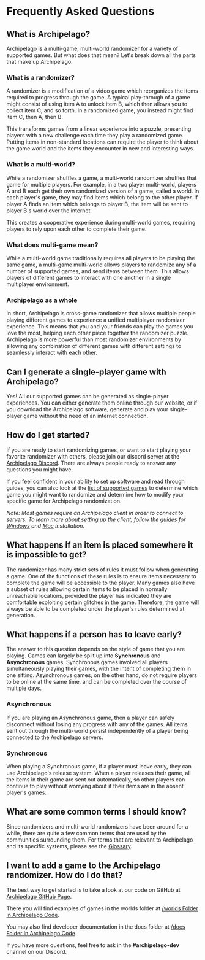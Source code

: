 # Frequently Asked Questions

## What is Archipelago?

Archipelago is a multi-game, multi-world randomizer for a variety of supported games. But what does that mean? 
Let's break down all the parts that make up Archipelago.

### What is a randomizer?

A randomizer is a modification of a video game which reorganizes the items required to progress through the game. A
typical play-through of a game might consist of using item A to unlock item B, which then allows you to collect item C, 
and so forth. In a randomized game, you instead might find item C, then A, then B.

This transforms games from a linear experience into a puzzle, presenting players with a new challenge each time they
play a randomized game. Putting items in non-standard locations can require the player to think about the game world and
the items they encounter in new and interesting ways.

### What is a multi-world?

While a randomizer shuffles a game, a multi-world randomizer shuffles that game for multiple players. For example, in a
two player multi-world, players A and B each get their own randomized version of a game, called a world. In each player's
game, they may find items which belong to the other player. If player A finds an item which belongs to player B, the
item will be sent to player B's world over the internet.

This creates a cooperative experience during multi-world games, requiring players to rely upon each other to complete
their game.

### What does multi-game mean?

While a multi-world game traditionally requires all players to be playing the same game, a multi-game multi-world allows
players to randomize any of a number of supported games, and send items between them. This allows players of different
games to interact with one another in a single multiplayer environment.


### Archipelago as a whole
In short, Archipelago is cross-game randomizer that allows multiple people playing different games to experience a
unified multiplayer randomizer experience. This means that you and your friends can play the games you love the most,
helping each other piece together the randomizer puzzle. Archipelago is more powerful than most randomizer environments
by allowing any combination of different games with different settings to seamlessly interact with each other.


## Can I generate a single-player game with Archipelago?

Yes! All our supported games can be generated as single-player experiences. You can either generate them online through
our website, or if you download the Archipelago software, generate and play your single-player game without the need of 
an internet connection.

## How do I get started?

If you are ready to start randomizing games, or want to start playing your favorite randomizer with others, please join
our discord server at the [Archipelago Discord](https://discord.gg/8Z65BR2). There are always people ready to answer
any questions you might have.

If you feel confident in your ability to set up software and read through guides, you can also look at the 
[list of supported games](/games) to determine which game you might want to randomize and determine how to modify your
specific game for Archipelago randomization.

*Note: Most games require an Archipelago client in order to connect to servers. To learn more about setting up the 
client, follow the guides for [Windows](/tutorial/Archipelago/setup/en) and [Mac](/tutorial/Archipelago/mac/en) 
installation.*

## What happens if an item is placed somewhere it is impossible to get?

The randomizer has many strict sets of rules it must follow when generating a game. One of the functions of these rules
is to ensure items necessary to complete the game will be accessible to the player. Many games also have a subset of
rules allowing certain items to be placed in normally unreachable locations, provided the player has indicated they are
comfortable exploiting certain glitches in the game. Therefore, the game will always be able to be completed under the
player's rules determined at generation.

## What happens if a person has to leave early?

The answer to this question depends on the style of game that you are playing. Games can largely be split up into
**Synchronous** and **Asynchronous** games. Synchronous games involved all players simultaneously playing their games,
with the intent of completing them in one sitting. Asynchronous games, on the other hand, do not require players to be
online at the same time, and can be completed over the course of multiple days.

### Asynchronous
If you are playing an Asynchronous game, then a player can safely disconnect without losing any progress with any of the 
games. All items sent out through the multi-world persist independently of a player being connected to the 
Archipelago servers.

### Synchronous
When playing a Synchronous game, if a player must leave early, they can use Archipelago's release system. When a player 
releases their game, all the items in their game are sent out automatically, so other players can continue to play without
worrying about if their items are in the absent player's games.

## What are some common terms I should know?

Since randomizers and multi-world randomizers have been around for a while, there are quite a few common terms
that are used by the communities surrounding them. For terms that are relevant to Archipelago and its specific systems,
please see the [Glossary](/glossary/en).

## I want to add a game to the Archipelago randomizer. How do I do that?

The best way to get started is to take a look at our code on GitHub
at [Archipelago GitHub Page](https://github.com/ArchipelagoMW/Archipelago).

There you will find examples of games in the worlds folder
at [/worlds Folder in Archipelago Code](https://github.com/ArchipelagoMW/Archipelago/tree/main/worlds).

You may also find developer documentation in the docs folder
at [/docs Folder in Archipelago Code](https://github.com/ArchipelagoMW/Archipelago/tree/main/docs).

If you have more questions, feel free to ask in the **#archipelago-dev** channel on our Discord.
